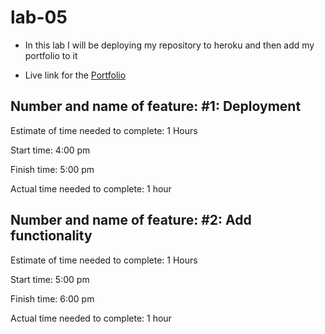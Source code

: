 # lab-05

* In this lab I will be deploying my repository to heroku and then add my portfolio to it

* Live link for the [Portfolio](https://ammarb-portfolio.herokuapp.com/)



## Number and name of feature: #1: Deployment

Estimate of time needed to complete: 1 Hours

Start time: 4:00 pm

Finish time: 5:00 pm

Actual time needed to complete: 1 hour

## Number and name of feature: #2: Add functionality

Estimate of time needed to complete: 1 Hours

Start time: 5:00 pm

Finish time: 6:00 pm

Actual time needed to complete: 1 hour